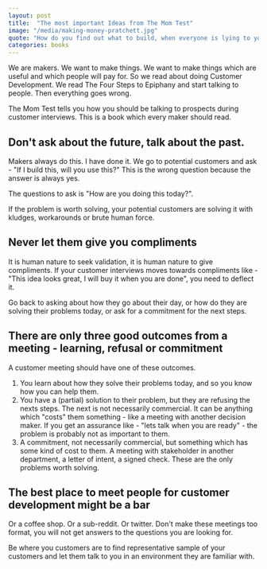 ```yaml
---
layout: post
title:  "The most important Ideas from The Mom Test"
image: "/media/making-money-pratchett.jpg"
quote: "How do you find out what to build, when everyone is lying to you."
categories: books
---
```


We are makers. We want to make things. We want to make things which are useful and which people will pay for. So we read about doing Customer Development. We read The Four Steps to Epiphany and start talking to people. Then everything goes wrong.

The Mom Test tells you how you should be talking to prospects during customer interviews. This is a book which every maker should read.

## Don't ask about the future, talk about the past.

Makers always do this. I have done it. We go to potential customers and ask - "If I build this, will you use this?" This is the wrong question because the answer is always yes.

The questions to ask is "How are you doing this today?". 

If the problem is worth solving, your potential customers are solving it with kludges, workarounds or brute human force. 

## Never let them give you compliments

It is human nature to seek validation, it is human nature to give compliments. If your customer interviews moves towards compliments like - "This idea looks great, I will buy it when you are done", you need to deflect it.

Go back to asking about how they go about their day, or how do they are solving their problems today, or ask for a commitment for the next steps.

## There are only three good outcomes from a meeting - learning, refusal or commitment

A customer meeting should have one of these outcomes. 

1. You learn about how they solve their problems today, and so you know how you can help them.
2. You have a (partial) solution to their problem, but they are refusing the nexts steps. The next is not necessarily commercial. It can be anything which "costs" them something - like a meeting with another decision maker. If you get an assurance like - "lets talk when you are ready" - the problem is probably not as important to them.
3. A commitment, not necessarily commercial,  but something which has some kind of cost to them. A meeting with stakeholder in another department, a letter of intent, a signed check. These are the only problems worth solving.

## The best place to meet people for customer development might be a bar

Or a coffee shop. Or a sub-reddit. Or twitter. Don't make these meetings too format, you will not get answers to the questions you are looking for. 

Be where you customers are to find representative sample of your customers and let them talk to you in an environment they are familiar with.

